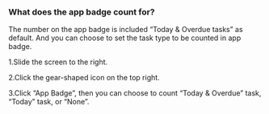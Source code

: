 ### What does the app badge count for?

The number on the app badge is included “Today & Overdue tasks” as default. And you can choose to set the task type to be counted in app badge.

1.Slide the screen to the right.

2.Click the gear-shaped icon on the top right.

3.Click “App Badge”, then you can choose to count “Today & Overdue” task, “Today” task, or “None”.
